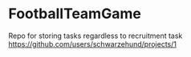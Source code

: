 # FootballTeamGame
Repo for storing tasks regardless to recruitment task
https://github.com/users/schwarzehund/projects/1
